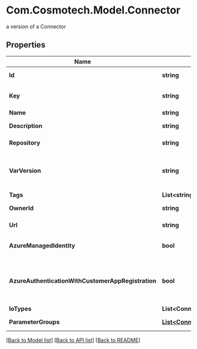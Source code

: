 # Com.Cosmotech.Model.Connector
a version of a Connector

## Properties

Name | Type | Description | Notes
------------ | ------------- | ------------- | -------------
**Id** | **string** | the Connector version unique identifier | [optional] [readonly] 
**Key** | **string** | the Connector key which group Connector versions | [optional] 
**Name** | **string** | the Connector name | [optional] 
**Description** | **string** | the Connector description | [optional] 
**Repository** | **string** | the registry repository containing the image | [optional] 
**VarVersion** | **string** | the Connector version MAJOR.MINOR.PATCH. Must be aligned with an existing repository tag | [optional] 
**Tags** | **List&lt;string&gt;** | the list of tags | [optional] 
**OwnerId** | **string** | the user id which own this connector version | [optional] [readonly] 
**Url** | **string** | an optional URL link to connector page | [optional] 
**AzureManagedIdentity** | **bool** | whether or not the connector uses Azure Managed Identity | [optional] 
**AzureAuthenticationWithCustomerAppRegistration** | **bool** | whether to authenticate against Azure using the app registration credentials provided by the customer | [optional] 
**IoTypes** | **List&lt;Connector.IoTypesEnum&gt;** |  | [optional] 
**ParameterGroups** | [**List&lt;ConnectorParameterGroup&gt;**](ConnectorParameterGroup.md) | the list of connector parameters groups | [optional] 

[[Back to Model list]](../README.md#documentation-for-models) [[Back to API list]](../README.md#documentation-for-api-endpoints) [[Back to README]](../README.md)

